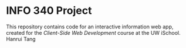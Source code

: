 # INFO 340 Project
This repository contains code for an interactive information web app, created for the _Client-Side Web Development_ course at the UW iSchool.
Hanrui Tang